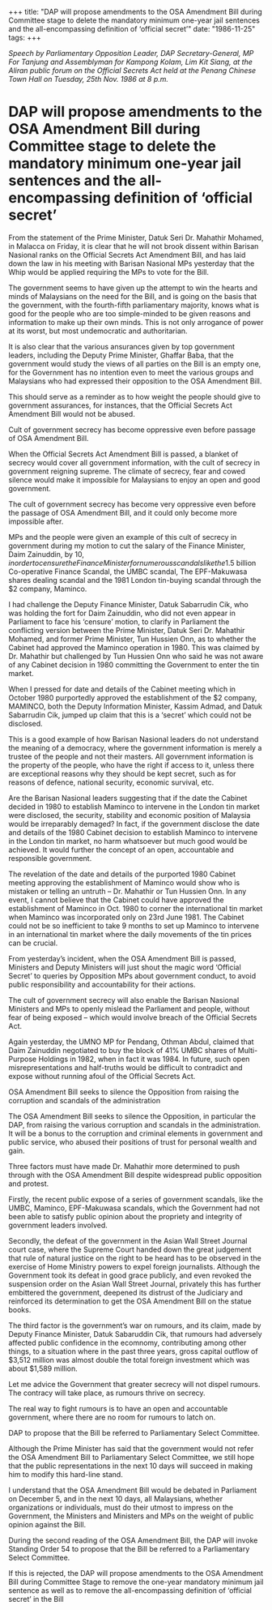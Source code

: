 +++ 
title: "DAP will propose amendments to the OSA Amendment Bill during Committee stage to delete the mandatory minimum one-year jail sentences and the all-encompassing definition of ‘official secret’"
date: "1986-11-25"
tags:
+++

_Speech by Parliamentary Opposition Leader, DAP Secretary-General, MP For Tanjung and Assemblyman for Kampong Kolam, Lim Kit Siang, at the Aliran public forum on the Official Secrets Act held at the Penang Chinese Town Hall on Tuesday, 25th Nov. 1986 at 8 p.m._

# DAP will propose amendments to the OSA Amendment Bill during Committee stage to delete the mandatory minimum one-year jail sentences and the all-encompassing definition of ‘official secret’

From the statement of the Prime Minister, Datuk Seri Dr. Mahathir Mohamed, in Malacca on Friday, it is clear that he will not brook dissent within Barisan Nasional ranks on the Official Secrets Act Amendment Bill, and has laid down the law in his meeting with Barisan Nasional MPs yesterday that the Whip would be applied requiring the MPs to vote for the Bill.</u>

The government seems to have given up the attempt to win the hearts and minds of Malaysians on the need for the Bill, and is going on the basis that the government, with the fourth-fifth parliamentary majority, knows what is good for the people who are too simple-minded to be given reasons and information to make up their own minds. This is not only arrogance of power at its worst, but most undemocratic and authoritarian.

It is also clear that the various ansurances given by top government leaders, including the Deputy Prime Minister, Ghaffar Baba, that the government would study the views of all parties on the Bill is an empty one, for the Government has no intention even to meet the various groups and Malaysians who had expressed their opposition to the OSA Amendment Bill.

This should serve as a reminder as to how weight the people should give to government assurances, for instances, that the Official Secrets Act Amendment Bill would not be abused.

Cult of government secrecy has become oppressive even before passage of OSA Amendment Bill.

When the Official Secrets Act Amendment Bill is passed, a blanket of secrecy would cover all government information, with the cult of 
secrecy in government reigning supreme. The climate of secrecy, fear and cowed silence would make it impossible for Malaysians to enjoy an open and good government.

The cult of government secrecy has become very oppressive even before the passage of OSA Amendment Bill, and it could only become more impossible after.

MPs and the people were given an example of this cult of secrecy in government during my motion to cut the salary of the Finance Minister, Daim Zainuddin, by $10, in order to censure the Finance Minister for numerous scandals like the$1.5 billion Co-operative Finance Scandal, the UMBC scandal, The EPF-Makuwasa shares dealing scandal and the 1981 London tin-buying scandal through the $2 company, Maminco.

I had challenge the Deputy Finance Minister, Datuk Sabarrudin Cik, who was holding the fort for Daim Zainuddin, who did not even appear in Parliament to face his ‘censure’ motion, to clarify in Parliament the conflicting version between the Prime Minister, Datuk Seri Dr. Mahathir Mohamed, and former Prime Minister, Tun Hussien Onn, as to whether the Cabinet had approved the Maminco operation in 1980. This was claimed by Dr. Mahathir but challenged by Tun Hussien Onn who said he was not aware of any Cabinet decision in 1980 committing the Government to enter the tin market.

When I pressed for date and details of the Cabinet meeting which in October 1980 purportedly approved the establishment of the $2 company, MAMINCO, both the Deputy Information Minister, Kassim Admad, and Datuk Sabarrudin Cik, jumped up claim that this is a ‘secret’ which could not be disclosed.

This is a good example of how Barisan Nasional leaders do not understand the meaning of a democracy, where the government information is merely a trustee of the people and not their masters. All government information is the property of the people, who have the right if access to it, unless there are exceptional reasons why they should be kept secret, such as for reasons of defence, national security, economic survival, etc.

Are the Barisan Nasional leaders suggesting that if the date the Cabinet decided in 1980 to establish Maminco to intervene in the London tin market were disclosed, the security, stability and economic position of Malaysia would be irreparably demaged? In fact, if the government disclose the date and details of the 1980 Cabinet decision to establish Maminco to intervene in the London tin market, no harm whatsoever but much good would be achieved. It would further the concept of an open, accountable and responsible government.

The revelation of the date and details of the purported 1980 Cabinet meeting approving the establishment of Maminco would show who is mistaken or telling an untruth – Dr. Mahathir or Tun Hussien Onn. In any event, I cannot believe that the Cabinet could have approved the establishment of Maminco in Oct. 1980 to corner the international tin market when Maminco was incorporated only on 23rd June 1981. 
The Cabinet could not be so inefficient to take 9 months to set up Maminco to intervene in an international tin market where the daily movements of the tin prices can be crucial.

From yesterday’s incident, when the OSA Amendment Bill is passed, Ministers and Deputy Ministers will just shout the magic word ‘Official Secret’ to queries by Opposition MPs about government conduct, to avoid public responsibility and accountability for their actions.

The cult of government secrecy will also enable the Barisan Nasional Ministers and MPs to openly mislead the Parliament and people, without fear of being exposed – which would involve breach of the Official Secrets Act.

Again yesterday, the UMNO MP for Pendang, Othman Abdul, claimed that Daim Zainuddin negotiated to buy the block of 41% UMBC shares of Multi-Purpose Holdings in 1982, when in fact it was 1984. In future, such open misrepresentations and half-truths would be difficult to contradict and expose without running afoul of the Official Secrets Act.

OSA Amendment Bill seeks to silence the Opposition from raising the corruption and scandals of the administration

The OSA Amendment Bill seeks to silence the Opposition, in particular the DAP, from raising the various corruption and scandals in the administration. It will be a bonus to the corruption and criminal elements in government and public service, who abused their positions of trust for personal wealth and gain.

Three factors must have made Dr. Mahathir more determined to push through with the OSA Amendment Bill despite widespread public opposition and protest.

Firstly, the recent public expose of a series of government scandals, like the UMBC, Maminco, EPF-Makuwasa scandals, which the Government had not been able to satisfy public opinion about the propriety and integrity of government leaders involved.

Secondly, the defeat of the government in the Asian Wall Street Journal court case, where the Supreme Court handed down the great judgement that rule of natural justice on the right to be heard has to be observed in the exercise of Home Ministry powers to expel foreign journalists. Although the Government took its defeat in good grace publicly, and even revoked the suspension order on the Asian Wall Street Journal, privately this has further embittered the government, deepened its distrust of the Judiciary and reinforced its determination to get the OSA Amendment Bill on the statue books.

The third factor is the government’s war on rumours, and its claim, made by Deputy Finance Minister, Datuk Sabaruddin Cik, that rumours had adversely affected public confidence in the ecomnomy, contributing among other things, to a situation where in the past three years, gross capital outflow of $3,512 million was almost double the total foreign investment which was about $1,589 million.

Let me advice the Government that greater secrecy will not dispel rumours. The contracy will take place, as rumours thrive on secrecy. 

The real way to fight rumours is to have an open and accountable government, where there are no room for rumours to latch on.

DAP to propose that the Bill be referred to Parliamentary Select Committee.

Although the Prime Minister has said that the government would not refer the OSA Amendment Bill to Parliamentary Select Committee, we still hope that the public representations in the next 10 days will succeed in making him to modify this hard-line stand.

I understand that the OSA Amendment Bill would be debated in Parliament on December 5, and in the next 10 days, all Malaysians, whether organizations or individuals, must do their utmost to impress on the Government, the Ministers and Ministers and MPs on the weight of public opinion against the Bill.

During the second reading of the OSA Amendment Bill, the DAP will invoke Standing Order 54 to propose that the Bill be referred to a Parliamentary Select Committee.

If this is rejected, the DAP will propose amendments to the OSA Amendment Bill during Committee Stage to remove the one-year mandatory minimum jail sentence as well as to remove the all-encompassing definition of ‘official secret’ in the Bill
 

